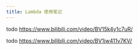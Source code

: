 ```yaml
---
title: Lambda 使用笔记
---
```


todo https://www.bilibili.com/video/BV15k4y1c7uR/

todo https://www.bilibili.com/video/BV1jw411v7KV/
